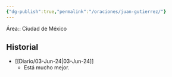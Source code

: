 ```yaml
---
{"dg-publish":true,"permalink":"/oraciones/juan-gutierrez/"}
---
```


Área:: Ciudad de México
## Historial

- [[Diario/03-Jun-24\|03-Jun-24]]
	- Está mucho mejor. 